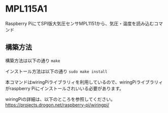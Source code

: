 MPL115A1
========

Raspberry PiにてSPI版大気圧センサMPL1151から、気圧・温度を読み込むコマンド


構築方法
--------
構築方法は以下の通り
`make`

インストール方法は以下の通り
`sudo make install`




本コマンドはwiringPiライブラリィを利用しているので、wiringPiライブラリィがraspberry Piにインストールされいいる必要があります。




wiringPiの詳細は、以下のところを参照してください。
https://projects.drogon.net/raspberry-pi/wiringpi/
